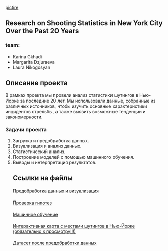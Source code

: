   [pictire](gettyimages-1239934647_custom-72bf5326cb406f85318a6e10d662c87796a68810-s1100-c50.png)  
<!DOCTYPE html>
<html>
<head>
</head>
<body>
  <h2>                        Research on Shooting Statistics in New York City Over the Past 20 Years</h2>
  <h3>team:</h3>
  <ul>
    <li>Karina Gkhadi</li>
    <li>Margarita Dzjuraeva</li>
    <li>Laura Nikogosyan</li>
    
  </ul>
  <h2>Описание проекта</h2>
  <p>В рамках проекта мы провели анализ статистики шутингов в Нью-Йорке за последние 20 лет. Мы использовали данные, собранные из различных источников, чтобы изучить основные характеристики инцидентов стрельбы, а также выявить возможные тенденции и закономерности.</p>
  <h3>Задачи проекта</h3>
  <ol>
    <li>Загрузка и предобработка данных.</li>  
    <li>Визуализация и анализ данных.</li>
    <li>Статистический анализ.</li>
    <li>Построение моделей с помощью машинного обучения.</li>
    <li>Выводы и интерпретация результатов.</li> 
  <h2>Ссылки на файлы</h2>
  <p style="margin-bottom: 20px;"></p>
  <a href="https://github.com/djri007/project_mayhem/blob/main/project2023/data_preprocessing_and_visualisations.ipynb">Предобработка данных и визуализация</a>
  <p style="margin-bottom: 20px;"></p>
  <a href="https://github.com/djri007/project_mayhem/blob/main/project2023/hypothesis.ipynb">Проверка гипотез</a>
  <p style="margin-bottom: 20px;"></p>
  <a href="https://github.com/djri007/project_mayhem/blob/main/project2023/ML.ipynb">Машинное обучение</a>
  <p style="margin-bottom: 20px;"></p>
  <a href="https://github.com/djri007/project_mayhem/blob/main/project2023/map_NYPD.html">Интерактивная карта с местами шутингов в Нью-Йорке (обязательно к просмотру!!!)</a>
  <p style="margin-bottom: 20px;"></p>
  <a href="https://github.com/djri007/project_mayhem/blob/main/project2023/data/df1.csv">Датасет после предобработки данных</a>
  </ol>
</body>
</html>
